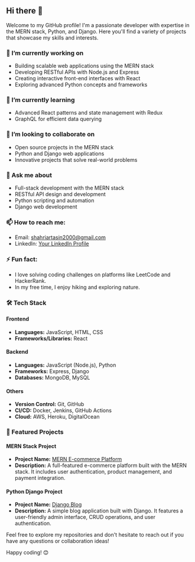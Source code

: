 ## Hi there 👋

Welcome to my GitHub profile! I'm a passionate developer with expertise in the MERN stack, Python, and Django. Here you'll find a variety of projects that showcase my skills and interests.

### 🔭 I’m currently working on
- Building scalable web applications using the MERN stack
- Developing RESTful APIs with Node.js and Express
- Creating interactive front-end interfaces with React
- Exploring advanced Python concepts and frameworks

### 🌱 I’m currently learning
- Advanced React patterns and state management with Redux
- GraphQL for efficient data querying

### 👯 I’m looking to collaborate on
- Open source projects in the MERN stack
- Python and Django web applications
- Innovative projects that solve real-world problems

### 💬 Ask me about
- Full-stack development with the MERN stack
- RESTful API design and development
- Python scripting and automation
- Django web development

### 📫 How to reach me:
- Email: shahriartasin2000@gmail.com
- LinkedIn: [Your LinkedIn Profile](https://www.linkedin.com/in/shahriartasin2000/)

### ⚡ Fun fact:
- I love solving coding challenges on platforms like LeetCode and HackerRank.
- In my free time, I enjoy hiking and exploring nature.

### 🛠️ Tech Stack
#### Frontend
- **Languages:** JavaScript, HTML, CSS
- **Frameworks/Libraries:** React

#### Backend
- **Languages:** JavaScript (Node.js), Python
- **Frameworks:** Express, Django
- **Databases:** MongoDB, MySQL

#### Others
- **Version Control:** Git, GitHub
- **CI/CD:** Docker, Jenkins, GitHub Actions
- **Cloud:** AWS, Heroku, DigitalOcean

### 📂 Featured Projects

#### MERN Stack Project
- **Project Name:** [MERN E-commerce Platform](https://github.com/tasincodes/BestVComBackend.git)
- **Description:** A full-featured e-commerce platform built with the MERN stack. It includes user authentication, product management, and payment integration.

#### Python Django Project
- **Project Name:** [Django Blog](https://github.com/tasincodes/blog-website.git)
- **Description:** A simple blog application built with Django. It features a user-friendly admin interface, CRUD operations, and user authentication.

Feel free to explore my repositories and don't hesitate to reach out if you have any questions or collaboration ideas!

Happy coding! 😊
